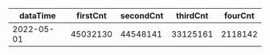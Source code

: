 |dataTime|firstCnt|secondCnt|thirdCnt|fourCnt|
|-|-|-|-|-|
|2022-05-01|45032130|44548141|33125161|2118142|